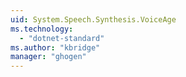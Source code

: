 ```yaml
---
uid: System.Speech.Synthesis.VoiceAge
ms.technology: 
  - "dotnet-standard"
ms.author: "kbridge"
manager: "ghogen"
---
```

